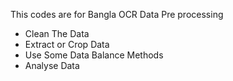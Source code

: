 This codes are for Bangla OCR Data Pre processing

- Clean The Data
- Extract or Crop Data
- Use Some Data Balance Methods
- Analyse Data
